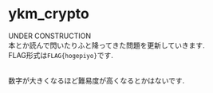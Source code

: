 # ykm_crypto  
UNDER CONSTRUCTION  
本とか読んで閃いたりふと降ってきた問題を更新していきます.  
FLAG形式は`FLAG{hogepiyo}`です.  

<br />
数字が大きくなるほど難易度が高くなるとかはないです.
